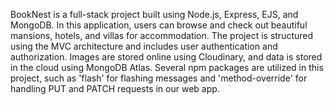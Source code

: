 BookNest is a full-stack project built using Node.js, Express, EJS, and MongoDB. In this application, users can browse and check out beautiful mansions, hotels, and villas for accommodation. The project is structured using the MVC architecture and includes user authentication and authorization.
Images are stored online using Cloudinary, and data is stored in the cloud using MongoDB Atlas. Several npm packages are utilized in this project, such as 'flash' for flashing messages and 'method-override' for handling PUT and PATCH requests in our web app.
